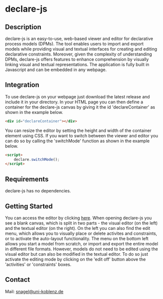 # declare-js

## Description

declare-js is an easy-to-use, web-based viewer and editor for declarative process models (DPMs). The tool enables users to import and export models while providing visual and textual interfaces for creating and editing declarative constraints. Moreover, given the complexity of understanding DPMs, declare-js offers features to enhance comprehension by visually linking visual and textual representations. The application is fully built in Javascript and can be embedded in any webpage.

## Integration

To use declare-js on your webpage just download the latest release and include it in your directory. In your HTML page you can then define a container for the declare-js canvas by giving it the id 'declareContainer' as shown in the example below.

```html
<div id="declareContainer"></div>
```

You can resize the editor by setting the height and width of the container element using CSS. If you want to switch between the viewer and editor you can do so by calling the 'switchMode' function as shown in the example below.

```html
<script>
    declare.switchMode();
</script>
```

## Requirements

declare-js has no dependencies.

## Getting Started

You can access the editor by clicking [here](https://declare-js.com/editor.html). When opening declare-js you see a blank canvas, which is split in two parts - the visual editor (on the left) and the textual editor (on the right). On the left you can also find the edit menu, which allows you to visually place or delete activites and constraints, or to activate the auto-layout functionality. The menu on the bottom left allows you start a model from scratch, or import and export the entire model in different file formats. However, models do not need to be edited using the visual editor but can also be modified in the textual editor. To do so just activate the editing mode by clicking on the 'edit off' button above the 'activities' or 'constraints' boxes.

## Contact

Mail: [snagel@uni-koblenz.de](mailto:snagel@uni-koblenz.de)
